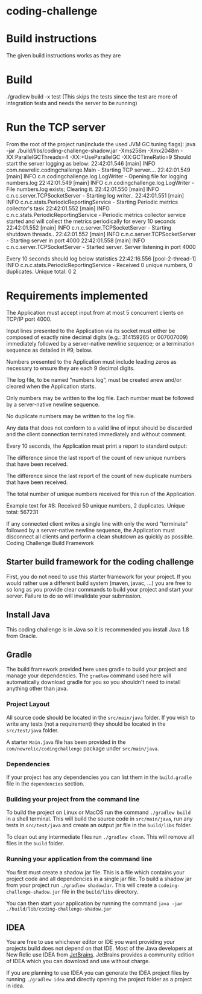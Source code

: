# coding-challenge

Build instructions
==================
The given build instructions works as they are

Build
======
./gradlew build -x test (This skips the tests since the test are more of integration tests and needs the server to be running)


Run the TCP server
==================
From the root of the project run(include the used JVM GC tuning flags):
java -jar ./build/libs/coding-challenge-shadow.jar -Xms256m -Xmx2048m -XX:ParallelGCThreads=4 -XX:+UseParallelGC -XX:GCTimeRatio=9
Should start the server logging as below:
22:42:01.546 [main] INFO  com.newrelic.codingchallenge.Main - Starting TCP server....
22:42:01.549 [main] INFO  c.n.codingchallenge.log.LogWriter - Opening file for logging numbers.log
22:42:01.549 [main] INFO  c.n.codingchallenge.log.LogWriter - File numbers.log exists; Clearing it.
22:42:01.550 [main] INFO  c.n.c.server.TCPSocketServer - Starting log writer..
22:42:01.551 [main] INFO  c.n.c.stats.PeriodicReportingService - Starting Periodic metrics collector's task
22:42:01.552 [main] INFO  c.n.c.stats.PeriodicReportingService - Periodic metrics collector service started and will collect the metrics periodically for every 10 seconds
22:42:01.552 [main] INFO  c.n.c.server.TCPSocketServer - Starting shutdown threads..
22:42:01.552 [main] INFO  c.n.c.server.TCPSocketServer - Starting server in port 4000
22:42:01.558 [main] INFO  c.n.c.server.TCPSocketServer - Started server. Server listening in port 4000


Every 10 seconds should log below statistics
22:42:16.556 [pool-2-thread-1] INFO  c.n.c.stats.PeriodicReportingService - Received 0 unique numbers, 0 duplicates. Unique total: 0
2

                                                  
Requirements implemented
========================
The Application must accept input from at most 5 concurrent clients on TCP/IP port 4000.

Input lines presented to the Application via its socket must either be composed of exactly nine decimal digits (e.g.: 314159265 or 007007009) immediately followed by a server-native newline sequence; or a termination sequence as detailed in #9, below.

Numbers presented to the Application must include leading zeros as necessary to ensure they are each 9 decimal digits.

The log file, to be named "numbers.log”, must be created anew and/or cleared when the Application starts.

Only numbers may be written to the log file. Each number must be followed by a server-native newline sequence.

No duplicate numbers may be written to the log file.

Any data that does not conform to a valid line of input should be discarded and the client connection terminated immediately and without comment.

Every 10 seconds, the Application must print a report to standard output:

The difference since the last report of the count of new unique numbers that have been received.

The difference since the last report of the count of new duplicate numbers that have been received.

The total number of unique numbers received for this run of the Application.

Example text for #8: Received 50 unique numbers, 2 duplicates. Unique total: 567231

If any connected client writes a single line with only the word "terminate" followed by a server-native newline sequence, the Application must disconnect all clients and perform a clean shutdown as quickly as possible.
Coding Challenge Build Framework

## Starter build framework for the coding challenge

First, you do not need to use this starter framework for your project.
If you would rather use a different build system (maven, javac, ...)
you are free to so long as you provide clear commands to build your
project and start your server.  Failure to do so will invalidate your
submission.


## Install Java

This coding challenge is in Java so it is recommended you install Java
1.8 from Oracle.


## Gradle

The build framework provided here uses gradle to build your project
and manage your dependencies.  The `gradlew` command used here will
automatically download gradle for you so you shouldn't need to install
anything other than java.


### Project Layout

All source code should be located in the `src/main/java` folder.
If you wish to write any tests (not a requirement) they should be
located in the `src/test/java` folder.

A starter `Main.java` file has been provided in the `com/newrelic/codingchallenge` package under `src/main/java`.


### Dependencies

If your project has any dependencies you can list them in the
`build.gradle` file in the `dependencies` section.


### Building your project from the command line

To build the project on Linux or MacOS run the command `./gradlew build` in a shell terminal.  This will build the source code in
`src/main/java`, run any tests in `src/test/java` and create an output
jar file in the `build/libs` folder.

To clean out any intermediate files run `./gradlew clean`.  This will
remove all files in the `build` folder.


### Running your application from the command line

You first must create a shadow jar file.  This is a file which contains your project code and all dependencies in a single jar file.  To build a shadow jar from your project run `./gradlew shadowJar`.  This will create a `codeing-challenge-shadow.jar` file in the `build/libs` directory.

You can then start your application by running the command
`java -jar ./build/lib/coding-challenge-shadow.jar`

## IDEA

You are free to use whichever editor or IDE you want providing your
projects build does not depend on that IDE.  Most of the Java
developers at New Relic use IDEA from
[JetBrains](https://www.jetbrains.com/).  JetBrains provides
a community edition of IDEA which you can download and use without
charge.

If you are planning to use IDEA you can generate the IDEA project files
by running `./gradlew idea` and directly opening the project folder
as a project in idea.

